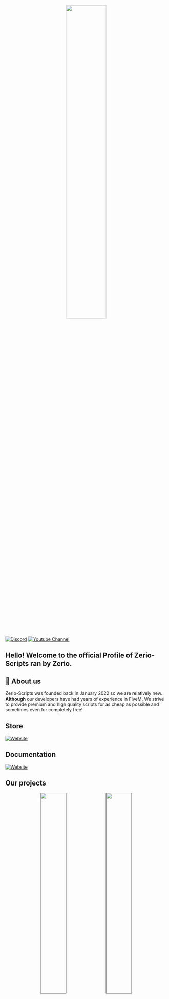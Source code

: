 <p align="center">
  <img src="https://user-images.githubusercontent.com/54480523/178153052-8e4b550c-9b2b-4d3d-9f44-083fe9cf6552.jpg" width="50%">
</p>

[![Discord](https://img.shields.io/discord/931629164656734238?style=for-the-badge&label=Discord%20Server)](http://discord.zerio-scripts.com)
[![Youtube Channel](https://img.shields.io/youtube/channel/subscribers/UCPXxRNLLgvNpjvGHHMMYxmQ?logo=youtube&logoColor=red&style=for-the-badge)](https://youtube.com/c/Zerio)

## Hello! Welcome to the official Profile of Zerio-Scripts ran by Zerio.

## 🤔 About us
Zerio-Scripts was founded back in January 2022 so we are relatively new.
**Although** our developers have had years of experience in FiveM.
We strive to provide premium and high quality scripts for as cheap 
as possible and sometimes even for completely free!

## Store
[![Website](https://img.shields.io/website?label=store.zerio-scripts.com&style=for-the-badge&url=https%3A%2F%2Fstore.zerio-scripts.com)](https://store.zerio-scripts.com)

## Documentation
[![Website](https://img.shields.io/website?label=docs.zerio-scripts.com&style=for-the-badge&url=https%3A%2F%2Fdocs.zerio-scripts.com)](https://docs.zerio-scripts.com)

## Our projects
<div align="center">
  <a href=""><img width="40%" src="https://cdn.discordapp.com/attachments/934470871333105674/995730158172516532/zerio-bcs-heist.png"></a>
  <a href=""><img width="40%" src="https://cdn.discordapp.com/attachments/934470871333105674/995729924386209852/zerio-proximityprompt.png"></a>
  <a href=""><img width="40%" src="https://cdn.discordapp.com/attachments/934470871333105674/995729924746911784/zerio-progressbar.png"></a>
  <a href=""><img width="40%" src="https://cdn.discordapp.com/attachments/934470871333105674/995729925275402342/zerio-jobcenter.png"></a>
</div>

